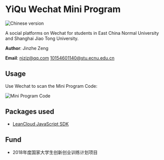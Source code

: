 # YiQu Wechat Mini Program
![Chinese version](https://jaywcjlove.github.io/sb/lang/chinese.svg)

A social platforms on Wechat for students in East China Normal University and Shanghai Jiao Tong University.

**Author**: Jinzhe Zeng

**Email**: njzjz@qq.com 10154601140@stu.ecnu.edu.cn

## Usage
Use Wechat to scan the Mini Program Code:

![Mini Program Code](https://i.loli.net/2018/07/06/5b3f8a83bd703.jpg)

## Packages used
* [LeanCloud JavaScript SDK](https://releases.leanapp.cn/#/leancloud/javascript-sdk/releases)

## Fund
* 2018年度国家大学生创新创业训练计划项目